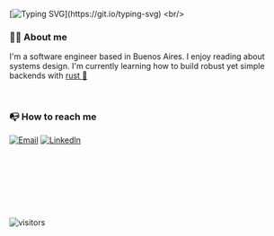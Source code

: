 [![Typing SVG](https://readme-typing-svg.herokuapp.com?font=Nunito&size=35&duration=4750&color=501F9C&background=ADD9FF00&center=true&vCenter=true&width=1000&height=150&lines=Hi+there%2C+I'm+Martin+%F0%9F%91%8B;Nice+to+meet+you!)](https://git.io/typing-svg)
<br/>

### :ok_man: About me 
I'm a software engineer based in Buenos Aires. I enjoy reading about systems design. I'm currently learning how to build robust yet simple backends with [rust :crab:](https://www.rust-lang.org/)

<br/>

### :mailbox_with_no_mail: How to reach me
[![Email](https://img.shields.io/badge/Microsoft_Outlook-0078D4?style=for-the-badge&logo=microsoft-outlook&logoColor=white)](martingonzalez_89@outlook.com) [![LinkedIn](https://img.shields.io/badge/LinkedIn-0077B5?style=for-the-badge&logo=linkedin&logoColor=white)](https://www.linkedin.com/in/ml-gonzalez/)





<br/>
<br/>
<br/>
<br/>
<br/>
<br/>

![visitors](https://visitor-badge.glitch.me/badge?page_id=margonzalez.visitor-badge)

